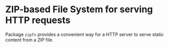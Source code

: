 # ZIP-based File System for serving HTTP requests

Package `zipfs` provides a convenient way for a HTTP server to serve
static content from a ZIP file.
